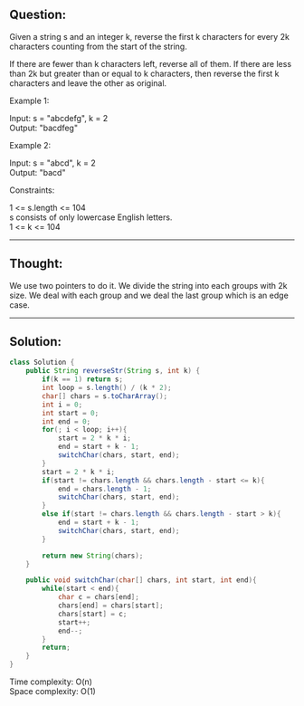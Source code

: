 ## Question:

Given a string s and an integer k, reverse the first k characters for every 2k characters counting from the start of the string.  

If there are fewer than k characters left, reverse all of them. If there are less than 2k but greater than or equal to k characters, then reverse the first k characters and leave the other as original.  

Example 1:  

Input: s = "abcdefg", k = 2  
Output: "bacdfeg"  

Example 2:  

Input: s = "abcd", k = 2  
Output: "bacd"  
 
Constraints:  

1 <= s.length <= 104  
s consists of only lowercase English letters.  
1 <= k <= 104  

---
## Thought: 
We use two pointers to do it. We divide the string into each groups with 2k size. We deal with each group and we deal the last group which is an 
edge case.

---
## Solution: 
```Java
class Solution {
    public String reverseStr(String s, int k) {
        if(k == 1) return s;
        int loop = s.length() / (k * 2);
        char[] chars = s.toCharArray();
        int i = 0;
        int start = 0;
        int end = 0;
        for(; i < loop; i++){
            start = 2 * k * i;
            end = start + k - 1;
            switchChar(chars, start, end);
        }
        start = 2 * k * i;
        if(start != chars.length && chars.length - start <= k){
            end = chars.length - 1;
            switchChar(chars, start, end);
        }
        else if(start != chars.length && chars.length - start > k){
            end = start + k - 1;
            switchChar(chars, start, end);
        }

        return new String(chars);
    }

    public void switchChar(char[] chars, int start, int end){
        while(start < end){
            char c = chars[end];
            chars[end] = chars[start];
            chars[start] = c;
            start++;
            end--;                
        }
        return;
    }
}
```
Time complexity: O(n)  
Space complexity: O(1)
